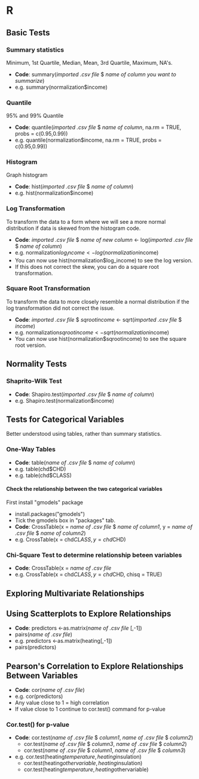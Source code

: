 # R
## Basic Tests
### Summary statistics
Minimum, 1st Quartile, Median, Mean, 3rd Quartile, Maximum, NA's.
 - **Code**: summary(*imported .csv file* $ *name of column you want to summarize*)
 - e.g. summary(normalization$income)
### Quantile
95% and 99% Quantile
- **Code**: quantile(*imported .csv file* $ *name of column*, na.rm = TRUE, probs = c(0.95,0.99))
- e.g. quantile(normalization$income, na.rm = TRUE, probs = c(0.95,0.99))
### Histogram
Graph histogram
- **Code**: hist(*imported .csv file* $ *name of column*)
- e.g. hist(normalization$income)
### Log Transformation
To transform the data to a form where we will see a more normal distribution if data is skewed from the histogram code.
- **Code**: *imported .csv file* $ *name of new column* <- log(*imported .csv file* $ *name of column*)
- e.g. normalization$log_income <- log(normalization$income)
- You can now use hist(normalization$log_income) to see the log version.
- If this does not correct the skew,  you can do a square root transformation.
### Square Root Transformation
To transform the data to more closely resemble a normal distribution if the log transformation did not correct the issue.
- **Code**: *imported .csv file* $ *sqrootincome* <- sqrt(*imported .csv file* $ *income*)
- e.g. normalization$sqrootincome <- sqrt(normalization$income)
- You can now use hist(normalization$sqrootincome) to see the square root version.
## Normality Tests
### Shaprito-Wilk Test
- **Code**: Shapiro.test(*imported .csv file* $ *name of column*)
- e.g. Shapiro.test(normalization$income)
## Tests for Categorical Variables
Better understood using tables, rather than summary statistics.
### One-Way Tables
- **Code**: table(*name of .csv file* $ *name of column*)
- e.g. table(chd$CHD)
- e.g. table(chd$CLASS)
#### Check the relationship between the two categorical variables 
First install "gmodels" package
- install.packages("gmodels")
- Tick the gmodels box in "packages" tab.
- **Code**: CrossTable(x = *name of .csv file* $ *name of column1*, y = *name of .csv file* $ *name of column2*)
- e.g. CrossTable(x = chd$CLASS,y=chd$CHD)
### Chi-Square Test to determine relationship beteen variables
- **Code**: CrossTable(x = *name of .csv file* 
- e.g. CrossTable(x = chd$CLASS,y=chd$CHD, chisq = TRUE)
## Exploring Multivariate Relationships
## Using Scatterplots to Explore Relationships
- **Code**: predictors <-as.matrix(*name of .csv file* [,-1]) 
 - pairs(*name of .csv file*)
- e.g. predictors <-as.matrix(heating[,-1])
 - pairs(predictors)
## Pearson's Correlation to Explore Relationships Between Variables
- **Code**: cor(*name of .csv file*)
- e.g. cor(predictors)
- Any value close to 1 = high correlation
- If value close to 1 continue to cor.test() command for p-value
### Cor.test() for p-value
- **Code**: cor.test(*name of .csv file* $ *column1*, *name of .csv file* $ *column2*)
  - cor.test(*name of .csv file* $ *column3*, *name of .csv file* $ *column2*)
  - cor.test(*name of .csv file* $ *column1*, *name of .csv file* $ *column3*)
- e.g. cor.test(heating$temperature, heating$insulation)
  - cor.test(heating$othervariable, heating$insulation)
  - cor.test(heating$temperature, heating$othervariable)
